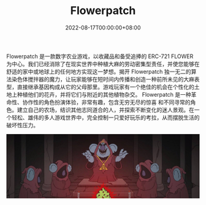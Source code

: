 ﻿---
title: "Flowerpatch"
description: "Flowerpatch 是一款以 aro 为中心的数字农业游戏"
date: 2022-08-17T00:00:00+08:00
lastmod: 2022-08-17T00:00:00+08:00
draft: false
authors: ["boogArno"]
featuredImage: "flowerpatch.png"
tags: ["NFT Games","Flowerpatch"]
categories: ["nfts"]
nfts: ["NFT Games"]
blockchain: "ETH"
website: "https://flowerpatch.app/"
twitter: "https://twitter.com/flowerpatchgame"
discord: "https://discord.gg/mVXMECD"
telegram: "https://t.me/Flowerpatch"
github: ""
youtube: ""
twitch: ""
facebook: ""
instagram: ""
reddit: "https://www.reddit.com/r/flowerpatch"
medium: "https://medium.com/@nugbase"
steam: ""
gitbook: ""
googleplay: ""
appstore: ""
status: "Live"
weight: 
lightgallery: true
toc: true
pinned: false
recommend: false
recommend1: false
---
Flowerpatch 是一款数字农业游戏，以收藏品和备受追捧的 ERC-721 FLOWER 为中心。我们已经消除了在现实世界中种植大麻的劳动密集型责任，并使您能够在舒适的家中或地球上的任何地方实现这一梦想。揭开 Flowerpatch 独一无二的算法染色体搅拌器的魔力，让玩家能够在短时间内传播和创造一种前所未见的大麻表型，直接继承基因构成从它的父母那里。游戏玩家有一个绝佳的机会在个性化的土地上种植他们的花卉，并将它们与附近的其他植物杂交。 Flowerpatch 是一种革命性、协作性的角色扮演体验，非常有趣，包含无穷无尽的惊喜&nbsp;和不同寻常的角色。建立自己的农场，结识其他志同道合的人，并探索不断变化的迷人景观。在一个轻松、雄伟的多人游戏世界中，完全控制一只爱好玩乐的考拉，从而摆脱生活的破坏性压力。

![1500x500](1500x500.jpg)